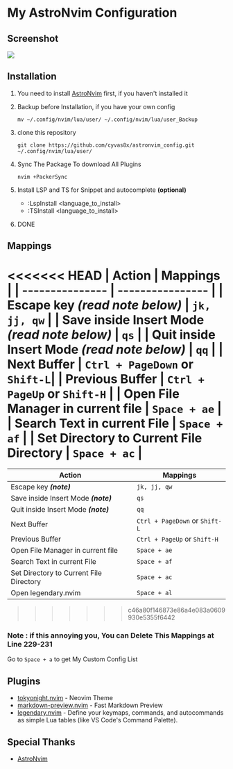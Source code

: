 # My AstroNvim Configuration
## Screenshot
![](https://images2.imgbox.com/34/da/SlHiuWWI_o.jpg) 
## Installation
1. You need to install [AstroNvim](https://github.com/AstroNvim/AstroNvim) first, if you haven't installed it

2. Backup before Installation, if you have your own config
   ```
   mv ~/.config/nvim/lua/user/ ~/.config/nvim/lua/user_Backup
   ```

3. clone this repository 

   ```
   git clone https://github.com/cyvas8x/astronvim_config.git ~/.config/nvim/lua/user/
   ```

4. Sync The Package To download All Plugins
   ```
   nvim +PackerSync
   ```

5. Install LSP and TS for Snippet and autocomplete **(optional)**
   - :LspInstall <language_to_install>
   - :TSInstall <language_to_install>

6. DONE

## Mappings

<<<<<<< HEAD
| Action                                           | Mappings                      |
| ---------------                                  | ----------------              |
| Escape key ***(read note below)***               | `jk, jj, qw`                  |
| Save inside Insert Mode ***(read note below)***  | `qs`                          |
| Quit inside Insert Mode ***(read note below)***  | `qq`                          |
| Next Buffer                                      | `Ctrl + PageDown` or `Shift-L`|
| Previous Buffer                                  | `Ctrl + PageUp` or `Shift-H`  |
| Open File Manager in current file                | `Space + ae`                  |
| Search Text in current File                      | `Space + af`                  |
| Set Directory to Current File Directory          | `Space + ac`                  |
=======
| Action                                  | Mappings                      |
| ---------------                         | ----------------              |
| Escape key ***(note)***                 | `jk, jj, qw`                  |
| Save inside Insert Mode ***(note)***    | `qs`                          |
| Quit inside Insert Mode ***(note)***    | `qq`                          |
| Next Buffer                             | `Ctrl + PageDown` or `Shift-L`|
| Previous Buffer                         | `Ctrl + PageUp` or `Shift-H`  |
| Open File Manager in current file       | `Space + ae`                  |
| Search Text in current File             | `Space + af`                  |
| Set Directory to Current File Directory | `Space + ac`                  |
| Open legendary.nvim                     | `Space + al`                  |
>>>>>>> c46a80f146873e86a4e083a0609930e5355f6442

###  Note : if this annoying you, You can Delete This Mappings at Line 229-231

Go to `Space + a` to get My Custom Config List

## Plugins
- [tokyonight.nvim](https://github.com/folke/tokyonight.nvim) - Neovim Theme
- [markdown-preview.nvim](https://github.com/iamcco/markdown-preview.nvim) - Fast Markdown Preview
- [legendary.nvim](https://github.com/mrjones2014/legendary.nvim) - Define your keymaps, commands, and autocommands as simple Lua tables (like VS Code's Command Palette).

## Special Thanks
- [AstroNvim](https://github.com/AstroNvim/) 
